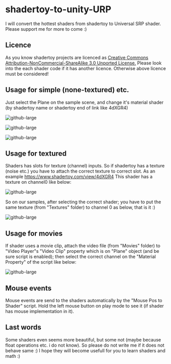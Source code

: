 # shadertoy-to-unity-URP
I will convert the hottest shaders from shadertoy to Universal SRP shader. Please support me for more to come :)

## Licence
As you know shadertoy projects are licenced as
[Creative Commons Attribution-NonCommercial-ShareAlike 3.0 Unported License.](https://creativecommons.org/licenses/by-nc-sa/3.0/deed.en_US)
Please look into the each shader code if it has another licence. Otherwise above licence must be considered!

## Usage for simple (none-textured) etc.

Just select the Plane on the sample scene, and change it's material shader (by shadertoy name or shadertoy end of link like 4dXGR4)

![github-large](https://github.com/umutbebek/shadertoy-to-unity-URP/blob/master/ScreenShots/plane.JPG)

![github-large](https://github.com/umutbebek/shadertoy-to-unity-URP/blob/master/ScreenShots/select.JPG)

![github-large](https://github.com/umutbebek/shadertoy-to-unity-URP/blob/master/ScreenShots/happy.jpg)

## Usage for textured

Shaders has slots for texture (channel) inputs. So if shadertoy has a texture (noise etc.) you have to attach the correct texture to correct slot.
As an example https://www.shadertoy.com/view/4dXGR4
This shader has a texture on channel0 like below:

![github-large](https://github.com/umutbebek/shadertoy-to-unity-URP/blob/master/ScreenShots/textureSSample.JPG)

So on our samples, after selecting the correct shader; you have to put the same texture (from "Textures" folder) to channel 0 as below, that is it :)

![github-large](https://github.com/umutbebek/shadertoy-to-unity-URP/blob/master/ScreenShots/texture.JPG)

## Usage for movies

If shader uses a movie clip, attach the video file (from "Movies" folder) to "Video Player"s "Video Clip" property which is on "Plane" object (and be sure script is enabled); then select the correct channel on the "Material Property" of the script like below:

![github-large](https://github.com/umutbebek/shadertoy-to-unity-URP/blob/master/ScreenShots/video.JPG)

## Mouse events

Mouse events are send to the shaders automatically by the "Mouse Pos to Shader" script. Hold the left mouse button on play mode to see it (if shader has mouse implementation in it).

## Last words

Some shaders even seems more beautiful, but some not (maybe because float operations etc. i do not know). So please do not write me if it does not behave same :) I hope they will become usefull for you to learn shaders and math :)
